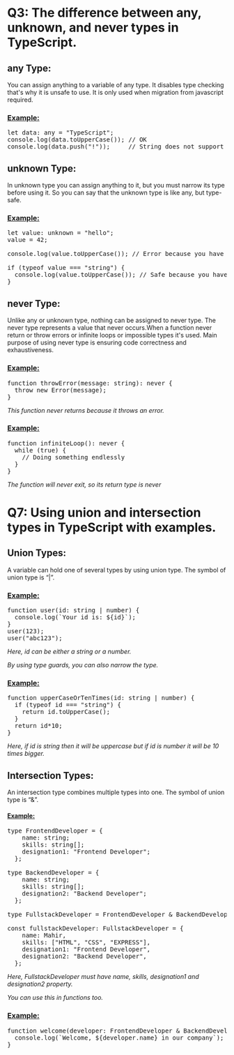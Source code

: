 # **Q3: The difference between any, unknown, and never types in TypeScript.**
## **any Type:**
You can assign anything to a variable of any type. It disables type checking that's why it is unsafe to use. It is only used when migration from javascript required.
### <ins>Example:</ins>
<pre>let data: any = "TypeScript";
console.log(data.toUpperCase()); // OK
console.log(data.push("!"));     // String does not support push but it will show No error</pre> 

## **unknown Type:**
In unknown type you can assign anything to it, but you must narrow its type before using it. So you can say that the unknown type is like any, but type-safe.
### <ins>Example:</ins>
<pre>let value: unknown = "hello";
value = 42;

console.log(value.toUpperCase()); // Error because you have not checked the type first

if (typeof value === "string") {
  console.log(value.toUpperCase()); // Safe because you have checked the type first
}</pre>

## **never Type:**
Unlike any or unknown type, nothing can be assigned to never type. The never type represents a value that never occurs.When a function never return or throw errors or infinite loops or impossible types it's used. Main purpose of using never type is ensuring code correctness and exhaustiveness.

### <ins>Example:</ins>
<pre>function throwError(message: string): never {
  throw new Error(message);
}</pre>

*This function never returns because it throws an error.*

### <ins>Example:</ins>
<pre>function infiniteLoop(): never {
  while (true) {
    // Doing something endlessly
  }
}</pre>

*The function will never exit, so its return type is never*

# **Q7: Using union and intersection types in TypeScript with examples.**
## **Union Types:**
A variable can hold one of several types by using union type. The symbol of union type is “|”.
### <ins>Example:</ins>
<pre>function user(id: string | number) {
  console.log(`Your id is: ${id}`);
}
user(123);
user("abc123");</pre>

*Here, id can be either a string or a number.*

*By using type guards, you can also narrow the type.*
### <ins>Example:</ins>
<pre>function upperCaseOrTenTimes(id: string | number) {
  if (typeof id === "string") {
    return id.toUpperCase(); 
  }
  return id*10;     
}</pre>

*Here, if id is string then it will be uppercase but if id is number it will be 10 times bigger.*


## **Intersection Types:**
An intersection type combines multiple types into one. The symbol of union type is “&”.
#### <ins>Example:</ins>
<pre>type FrontendDeveloper = {
    name: string;
    skills: string[];
    designation1: "Frontend Developer";
  };

type BackendDeveloper = {
    name: string;
    skills: string[];
    designation2: "Backend Developer";
  };

type FullstackDeveloper = FrontendDeveloper & BackendDeveloper;

const fullstackDeveloper: FullstackDeveloper = {
    name: Mahir,
    skills: ["HTML", "CSS", "EXPRESS"],
    designation1: "Frontend Developer",
    designation2: "Backend Developer",
  };</pre>
*Here, FullstackDeveloper must have name, skills, designation1 and designation2 property.*

*You can use this in functions too.*
### <ins>Example:</ins>
<pre>function welcome(developer: FrontendDeveloper & BackendDeveloper) {
  console.log(`Welcome, ${developer.name} in our company`);
}</pre>





